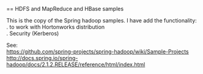 == HDFS and MapReduce and HBase samples

This is the copy of the Spring hadoop samples. I have add the functionality:</br>
	. to work with Hortonworks distribution</br>
	. Security (Kerberos)
	
See:</br>
	https://github.com/spring-projects/spring-hadoop/wiki/Sample-Projects</br>
	http://docs.spring.io/spring-hadoop/docs/2.1.2.RELEASE/reference/html/index.html
	
	
